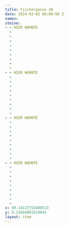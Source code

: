```yaml
---
title: Fischergasse 20
date: 2024-03-02 00:00:00 Z
names: 
steine:
- - HIER WOHNTE
  - 
  - 
  - 
  - 
  - 
  - 
  - 
  - 
  - 
- - HIER WOHNTE
  - 
  - 
  - 
  - 
  -  
  - 
  - 
  - 
  - 
- - HIER WOHNTE
  - 
  - 
  - 
  - 
  - 
  - 
  - 
  - 
  - 
- - HIER WOHNTE
  - 
  - 
  - 
  - 
  - 
  - 
  - 
  - 
  - 
x: 49.14137752480513
y: 9.21644891019043
layout: item
---
```


